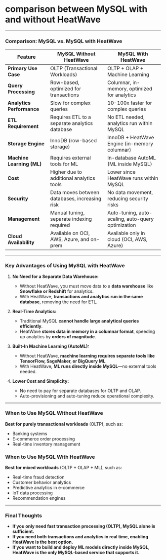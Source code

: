 # **comparison between MySQL with and without HeatWave** 
---

### **Comparison: MySQL vs. MySQL with HeatWave**
| **Feature**               | **MySQL Without HeatWave** | **MySQL With HeatWave** |
|---------------------------|---------------------------|-------------------------|
| **Primary Use Case**      | OLTP (Transactional Workloads) | OLTP + OLAP + Machine Learning |
| **Query Processing**      | Row-based, optimized for transactions | Columnar, in-memory, optimized for analytics |
| **Analytics Performance** | Slow for complex queries | 10-100x faster for complex queries |
| **ETL Requirement**       | Requires ETL to a separate analytics database | No ETL needed, analytics run within MySQL |
| **Storage Engine**        | InnoDB (row-based storage) | InnoDB + HeatWave Engine (in-memory columnar) |
| **Machine Learning (ML)** | Requires external tools for ML | In-database AutoML (ML inside MySQL) |
| **Cost**                  | Higher due to additional analytics tools | Lower since HeatWave runs within MySQL |
| **Security**              | Data moves between databases, increasing risk | No data movement, reducing security risks |
| **Management**            | Manual tuning, separate indexing required | Auto-tuning, auto-scaling, auto-query optimization |
| **Cloud Availability**    | Available on OCI, AWS, Azure, and on-prem | Available only in cloud (OCI, AWS, Azure) |

---

### **Key Advantages of Using MySQL with HeatWave**
1. **No Need for a Separate Data Warehouse:**  
   - Without HeatWave, you must move data to a **data warehouse** like **Snowflake or Redshift** for analytics.
   - With HeatWave, **transactions and analytics run in the same database**, removing the need for ETL.

2. **Real-Time Analytics:**  
   - Traditional MySQL **cannot handle large analytical queries efficiently**.  
   - HeatWave **stores data in memory in a columnar format**, speeding up analytics by **orders of magnitude**.

3. **Built-In Machine Learning (AutoML):**  
   - Without HeatWave, **machine learning requires separate tools like TensorFlow, SageMaker, or BigQuery ML**.  
   - With HeatWave, **ML runs directly inside MySQL**—no external tools needed.

4. **Lower Cost and Simplicity:**  
   - No need to pay for separate databases for OLTP and OLAP.  
   - Auto-provisioning and auto-tuning reduce operational complexity.

---

### **When to Use MySQL Without HeatWave**
 **Best for purely transactional workloads** (OLTP), such as:  
   - Banking systems  
   - E-commerce order processing  
   - Real-time inventory management  

### **When to Use MySQL With HeatWave**
 **Best for mixed workloads** (OLTP + OLAP + ML), such as:  
   - Real-time fraud detection  
   - Customer behavior analytics  
   - Predictive analytics in e-commerce  
   - IoT data processing  
   - Recommendation engines  

---

### **Final Thoughts**
- **If you only need fast transaction processing (OLTP), MySQL alone is sufficient.**
- **If you need both transactions and analytics in real time, enabling HeatWave is the best option.**
- **If you want to build and deploy ML models directly inside MySQL, HeatWave is the only MySQL-based service that supports it.**

